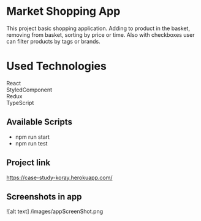 # Market Shopping App

This project basic shopping application. Adding to product in the basket, removing from basket, sorting by price or time. Also with checkboxes user can filter products by tags or brands.

# Used Technologies
React </br>
StyledComponent</br>
Redux</br>
TypeScript</br>
## Available Scripts
- npm run start
- npm run test
## Project link
https://case-study-koray.herokuapp.com/


## Screenshots in app
![alt text] /images/appScreenShot.png
